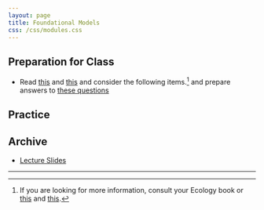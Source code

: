 ```yaml
---
layout: page
title: Foundational Models
css: /css/modules.css
---
```


## Preparation for Class

* Read [this](http://alexei.nfshost.com/PopEcol/lec5/explog.html) and [this](https://www.boundless.com/biology/textbooks/boundless-biology-textbook/population-and-community-ecology-45/environmental-limits-to-population-growth-251/exponential-population-growth-929-12185/) and consider the following items.[^1] and prepare answers to [these questions](PREP/FoundationalModels)

## Practice

## Archive

* [Lecture Slides](PPT/FoundationalModels.pptx)

----

[^1]: If you are looking for more information, consult your Ecology book or [this](http://vlab.amrita.edu/?sub=3&brch=65&sim=174&cnt=1) and [this](http://vlab.amrita.edu/?sub=3&brch=65&sim=1110&cnt=1).
